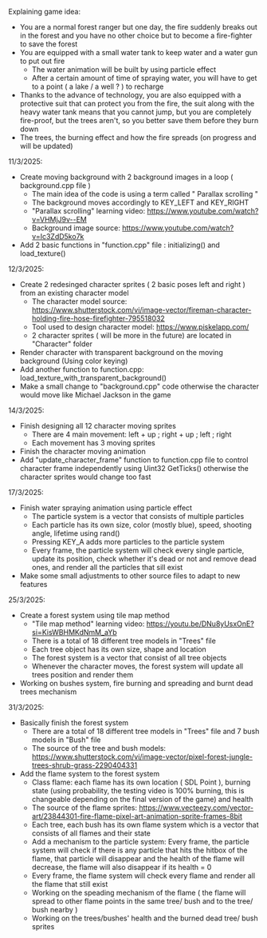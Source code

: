 Explaining game idea:
  - You are a normal forest ranger but one day, the fire suddenly breaks out in the forest and you have no other choice but to become a fire-fighter to save the forest
  - You are equipped with a small water tank to keep water and a water gun to put out fire
    + The water animation will be built by using particle effect
    + After a certain amount of time of spraying water, you will have to get to a point ( a lake / a well ? ) to recharge
  - Thanks to the advance of technology, you are also equipped with a protective suit that can protect you from the fire, the suit along with the heavy water tank means that you cannot jump, but you are completely fire-proof, but the trees aren't, so you better save them before they burn down
  - The trees, the burning effect and how the fire spreads (on progress and will be updated)
    
11/3/2025:
  - Create moving background with 2 background images in a loop ( background.cpp file )
    + The main idea of the code is using a term called " Parallax scrolling "
    + The background moves accordingly to KEY_LEFT and KEY_RIGHT
    + "Parallax scrolling" learning video: https://www.youtube.com/watch?v=VHMjJ9v--EM
    + Background image source: https://www.youtube.com/watch?v=Ic3ZdD5ko7k
  - Add 2 basic functions in "function.cpp" file : initializing() and load_texture()
    
12/3/2025:
  - Create 2 redesinged character sprites ( 2 basic poses left and right ) from an existing character model
      + The character model source: https://www.shutterstock.com/vi/image-vector/fireman-character-holding-fire-hose-firefighter-795518032
      + Tool used to design character model: https://www.piskelapp.com/
      + 2 character sprites ( will be more in the future) are located in "Character" folder
  - Render character with transparent background on the moving background (Using color keying)
  - Add another function to function.cpp: load_texture_with_transparent_background()
  - Make a small change to "background.cpp" code otherwise the character would move like Michael Jackson in the game

14/3/2025:
  - Finish designing all 12 character moving sprites
    + There are 4 main movement: left + up ; right + up ; left ; right
    + Each movement has 3 moving sprites
  - Finish the character moving animation
  - Add "update_character_frame" function to function.cpp file to control character frame independently using Uint32 GetTicks() otherwise the character sprites would change too fast 

17/3/2025:
  - Finish water spraying animation using particle effect
    + The particle system is a vector that consists of multiple particles
    + Each particle has its own size, color (mostly blue), speed, shooting angle, lifetime using rand()
    + Pressing KEY_A adds more particles to the particle system
    + Every frame, the particle system will check every single particle, update its position, check whether it's dead or not and remove dead ones, and render all the particles that sill exist
  - Make some small adjustments to other source files to adapt to new features

25/3/2025:
  - Create a forest system using tile map method
    + "Tile map method" learning video: https://youtu.be/DNu8yUsxOnE?si=KisWBHMKdNmM_aYb
    + There is a total of 18 different tree models in "Trees" file
    + Each tree object has its own size, shape and location
    + The forest system is a vector that consist of all tree objects
    + Whenever the character moves, the forest system will update all trees position and render them
  - Working on bushes system, fire burning and spreading and burnt dead trees mechanism

31/3/2025:
  - Basically finish the forest system
    + There are a total of 18 different tree models in "Trees" file and 7 bush models in "Bush" file
    + The source of the tree and bush models: https://www.shutterstock.com/vi/image-vector/pixel-forest-jungle-trees-shrub-grass-2290404331
  - Add the flame system to the forest system
    + Class flame: each flame has its own location ( SDL Point ), burning state (using probability, the testing video is 100% burning, this is changeable depending on the final version of the game) and health
    + The source of the flame sprites: https://www.vecteezy.com/vector-art/23844301-fire-flame-pixel-art-animation-sprite-frames-8bit
    + Each tree, each bush has its own flame system which is a vector that consists of all flames and their state
    + Add a mechanism to the particle system: Every frame, the particle system will check if there is any particle that hits the hitbox of the flame, that particle will disappear and the health of the flame will decrease, the flame will also disappear if its health = 0
    + Every frame, the flame system will check every flame and render all the flame that still exist
    + Working on the speading mechanism of the flame ( the flame will spread to other flame points in the same tree/ bush and to the tree/ bush nearby )
    + Working on the trees/bushes' health and the burned dead tree/ bush sprites

